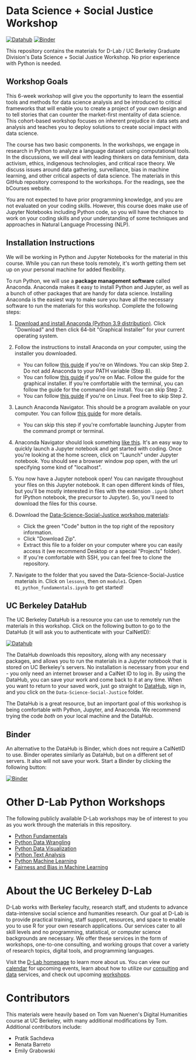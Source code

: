 # Data Science + Social Justice Workshop

[![Datahub](https://img.shields.io/badge/launch-datahub-blue)](https://dlab.datahub.berkeley.edu/hub/user-redirect/git-pull?repo=https%3A%2F%2Fgithub.com%2Fdlab-berkeley%2FData-Science-Social-Justice&urlpath=lab%2Ftree%2FData-Science-Social-Justice%2F&branch=main)
[![Binder](http://mybinder.org/badge.svg)](https://mybinder.org/v2/gh/dlab-berkeley/Data-Science-Social-Justice/HEAD)

This repository contains the materials for D-Lab / UC Berkeley Graduate
Division's Data Science + Social Justice Workshop. No prior experience with
Python is needed.

## Workshop Goals

This 6-week workshop will give you the opportunity to learn the essential tools
and methods for data science analysis and be introduced to critical frameworks
that will enable you to create a project of your own design and to tell stories
that can counter the market-first mentality of data science. This cohort-based
workshop focuses on inherent prejudice in data sets and analysis and teaches you
to deploy solutions to create social impact with data science.

The course has two basic components. In the workshops, we engage in research in
Python to analyze a language dataset using computational tools. In the
discussions, we will deal with leading thinkers on data feminism, data activism,
ethics, indigenous technologies, and critical race theory. We discuss issues
around data gathering, surveillance, bias in machine learning, and other
critical aspects of data science. The materials in this GitHub repository
correspond to the workshops. For the readings, see the bCourses website.

You are not expected to have prior programming knowledge, and you are not
evaluated on your coding skills. However, this course does make use of Jupyter
Notebooks including Python code, so you will have the chance to work on your
coding skills and your understanding of some techniques and approaches in
Natural Language Processing (NLP).

## Installation Instructions

We will be working in Python and Jupyter Notebooks for the material in this
course. While you can run these tools remotely, it's worth getting them set up
on your personal machine for added flexibility. 

To run Python, we will use a **package management software** called Anaconda.
Anaconda makes it easy to install Python and Jupyter, as well as a bunch of
other packages that are handy for data science. Installing Anaconda is the
easiest way to make sure you have all the necessary software to run the
materials for this workshop. Complete the following steps:

1. [Download and install Anaconda (Python 3.9
   distribution)](https://www.anaconda.com/products/individual). Click
   "Download" and then click 64-bit "Graphical Installer" for your current
   operating system.

2. Follow the instructions to install Anaconda on your computer, using the
   installer you downloaded.
    - You can follow [this
      guide](https://docs.anaconda.com/anaconda/install/windows/) if you're on
      Windows. You can skip Step 2. Do not add Anaconda to your PATH variable
      (Step 8).
    - You can follow [this
      guide](https://docs.anaconda.com/anaconda/install/mac-os/) if you're on
      Mac. Follow the guide for the graphical installer. If you're comfortable
      with the terminal, you can follow the guide for the command-line install.
      You can skip Step 2.
    - You can follow [this
      guide](https://docs.anaconda.com/anaconda/install/linux/) if you're on
      Linux. Feel free to skip Step 2.

3. Launch Anaconda Navigator. This should be a program available on your
   computer. You can follow [this
   guide](https://docs.anaconda.com/anaconda/install/verify-install/https://docs.anaconda.com/anaconda/install/verify-install/)
   for more details.
    - You can skip this step if you're comfortable launching Jupyter from the
      command prompt or terminal.

4. Anaconda Navigator should look something [like
   this](https://docs.anaconda.com/anaconda/navigator/). It's an easy way to
   quickly launch a Jupyter notebook and get started with coding. Once you're
   looking at the home screen, click on "Launch" under Jupyter notebook. You
   should see a browser window pop open, with the url specifying some kind of
   "localhost".

5. You now have a Jupyter notebook open! You can navigate throughout your files
   on this Jupyter notebook. It can open different kinds of files, but you'll be
   mostly interested in files with the extension `.ipynb` (short for IPython
   notebook, the precursor to Jupyter). So, you'll need to download the files
   for this course.

6. Download the [Data-Science-Social-Justice workshop
   materials](https://github.com/dlab-berkeley/Data-Science-Social-Justice):
    - Click the green "Code" button in the top right of the repository
      information.
    - Click "Download Zip".
    - Extract this file to a folder on your computer where you can easily access
      it (we recommend Desktop or a special "Projects" folder).
    - If you're comfortable with SSH, you can feel free to clone the repository.

7. Navigate to the folder that you saved the Data-Science-Social-Justice
   materials in. Click on `lessons`, then on `module1`. Open
   `01_python_fundamentals.ipynb` to get started!

## UC Berkeley DataHub

The UC Berkeley DataHub is a resource you can use to remotely run the materials
in this workshop. Click on the following button to go to the DataHub (it will
ask you to authenticate with your CalNetID):

[![Datahub](https://img.shields.io/badge/launch-datahub-blue)](https://dlab.datahub.berkeley.edu/hub/user-redirect/git-pull?repo=https%3A%2F%2Fgithub.com%2Fdlab-berkeley%2FData-Science-Social-Justice&urlpath=lab%2Ftree%2FData-Science-Social-Justice%2F&branch=main)

The DataHub downloads this repository, along with any necessary packages, and
allows you to run the materials in a Jupyter notebook that is stored on UC
Berkeley's servers. No installation is necessary from your end - you only need
an internet browser and a CalNet ID to log in. By using the DataHub, you can
save your work and come back to it at any time. When you want to return to your
saved work, just go straight to [DataHub](https://datahub.berkeley.edu), sign
in, and you click on the `Data-Science-Social-Justice` folder.

The DataHub is a great resource, but an important goal of this workshop is being comfortable with Python, Jupyter, and Anaconda. We recommend trying the code *both* on your local machine and the DataHub.

## Binder

An alternative to the DataHub is Binder, which does not require a CalNetID to use. Binder operates similarly as DataHub, but on a different set of servers. It also will not save your work. Start a Binder by clicking the following button:

[![Binder](http://mybinder.org/badge.svg)](https://mybinder.org/v2/gh/dlab-berkeley/Data-Science-Social-Justice/HEAD)

# Other D-Lab Python Workshops

The following publicly available D-Lab workshops may be of interest to you as you work through the materials in this repository.

* [Python Fundamentals](https://github.com/dlab-berkeley/python-fundamentals)
* [Python Data Wrangling](https://github.com/dlab-berkeley/Python-Data-Wrangling)
* [Python Data Visualization](https://github.com/dlab-berkeley/Python-Data-Visualization)
* [Python Text Analysis](https://github.com/dlab-berkeley/Python-Text-Analysis)
* [Python Machine Learning](https://github.com/dlab-berkeley/Python-Machine-Learning-Fundamentals)
* [Fairness and Bias in Machine Learning](https://github.com/dlab-berkeley/fairML)

# About the UC Berkeley D-Lab

D-Lab works with Berkeley faculty, research staff, and students to advance data-intensive social science and humanities research. Our goal at D-Lab is to provide practical training, staff support, resources, and space to enable you to use R for your own research applications. Our services cater to all skill levels and no programming, statistical, or computer science backgrounds are necessary. We offer these services in the form of workshops, one-to-one consulting, and working groups that cover a variety of research topics, digital tools, and programming languages.  

Visit the [D-Lab homepage](https://dlab.berkeley.edu/) to learn more about us. You can view our [calendar](https://dlab.berkeley.edu/events/calendar) for upcoming events, learn about how to utilize our [consulting](https://dlab.berkeley.edu/consulting) and [data](https://dlab.berkeley.edu/data) services, and check out upcoming [workshops](https://dlab.berkeley.edu/events/workshops).

# Contributors

This materials were heavily based on Tom van Nuenen's Digital Humanities course at UC Berkeley, with many additional modifications by Tom. Additional contributors include:
* Pratik Sachdeva
* Renata Barreto
* Emily Grabowski
